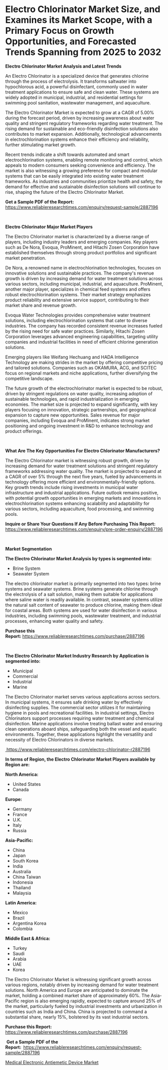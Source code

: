 <p><h1>Electro Chlorinator Market Size, and Examines its Market Scope, with a Primary Focus on Growth Opportunities, and Forecasted Trends Spanning from 2025 to 2032</h1></p><p><strong>Electro Chlorinator Market Analysis and Latest Trends</strong></p>
<p><p>An Electro Chlorinator is a specialized device that generates chlorine through the process of electrolysis. It transforms saltwater into hypochlorous acid, a powerful disinfectant, commonly used in water treatment applications to ensure safe and clean water. These systems are widely adopted in municipal, industrial, and residential settings for swimming pool sanitation, wastewater management, and aquaculture.</p><p>The Electro Chlorinator Market is expected to grow at a CAGR of 5.00% during the forecast period, driven by increasing awareness about water quality and stringent regulatory frameworks regarding water treatment. The rising demand for sustainable and eco-friendly disinfection solutions also contributes to market expansion. Additionally, technological advancements in electrochlorination systems enhance their efficiency and reliability, further stimulating market growth.</p><p>Recent trends indicate a shift towards automated and smart electrochlorination systems, enabling remote monitoring and control, which appeals to modern consumers seeking convenience and efficiency. The market is also witnessing a growing preference for compact and modular systems that can be easily integrated into existing water treatment frameworks. As industries and communities prioritize health and safety, the demand for effective and sustainable disinfection solutions will continue to rise, shaping the future of the Electro Chlorinator Market.</p></p>
<p><strong>Get a Sample PDF of the Report:&nbsp;</strong> <a href="https://www.reliableresearchtimes.com/enquiry/request-sample/2887196?utm_campaign=3037&utm_medium=2&utm_source=Github&utm_content=ia&utm_term=14032025&utm_id=electro-chlorinator">https://www.reliableresearchtimes.com/enquiry/request-sample/2887196</a></p>
<p>&nbsp;</p>
<p><strong>Electro Chlorinator Major Market Players</strong></p>
<p><p>The Electro Chlorinator market is characterized by a diverse range of players, including industry leaders and emerging companies. Key players such as De Nora, Evoqua, ProMinent, and Hitachi Zosen Corporation have established themselves through strong product portfolios and significant market penetration.</p><p>De Nora, a renowned name in electrochlorination technologies, focuses on innovative solutions and sustainable practices. The company's revenue growth is driven by increasing demand for water treatment solutions across various sectors, including municipal, industrial, and aquaculture. ProMinent, another major player, specializes in chemical feed systems and offers robust electrochlorination systems. Their market strategy emphasizes product reliability and extensive service support, contributing to their market share and revenue growth.</p><p>Evoqua Water Technologies provides comprehensive water treatment solutions, including electrochlorination systems that cater to diverse industries. The company has recorded consistent revenue increases fueled by the rising need for safe water practices. Similarly, Hitachi Zosen Corporation leverages advanced engineering capabilities, targeting utility companies and industrial facilities in need of efficient chlorine generation solutions.</p><p>Emerging players like Weifang Hechuang and HADA Intelligence Technology are making strides in the market by offering competitive pricing and tailored solutions. Companies such as OKAMURA, ACG, and SCITEC focus on regional markets and niche applications, further diversifying the competitive landscape.</p><p>The future growth of the electrochlorinator market is expected to be robust, driven by stringent regulations on water quality, increasing adoption of sustainable technologies, and rapid industrialization in emerging economies. The market size is projected to expand significantly, with key players focusing on innovation, strategic partnerships, and geographical expansion to capture new opportunities. Sales revenue for major companies, including Evoqua and ProMinent, indicates strong market positioning and ongoing investment in R&D to enhance technology and product offerings.</p></p>
<p>&nbsp;</p>
<p><strong>What Are The Key Opportunities For Electro Chlorinator Manufacturers?</strong></p>
<p><p>The Electro Chlorinator market is witnessing robust growth, driven by increasing demand for water treatment solutions and stringent regulatory frameworks addressing water quality. The market is projected to expand at a CAGR of over 5% through the next five years, fueled by advancements in technology offering more efficient and environmentally-friendly options. Key growth trends include rising investments in municipal water infrastructure and industrial applications. Future outlook remains positive, with potential growth opportunities in emerging markets and innovations in electrochlorination systems enhancing scalability and adaptability for various sectors, including aquaculture, food processing, and swimming pools.</p></p>
<p><strong>Inquire or Share Your Questions If Any Before Purchasing This Report:</strong> <a href="https://www.reliableresearchtimes.com/enquiry/pre-order-enquiry/2887196?utm_campaign=3037&utm_medium=2&utm_source=Github&utm_content=ia&utm_term=14032025&utm_id=electro-chlorinator">https://www.reliableresearchtimes.com/enquiry/pre-order-enquiry/2887196</a></p>
<p>&nbsp;</p>
<p><strong>Market Segmentation</strong></p>
<p><strong>The Electro Chlorinator Market Analysis by types is segmented into:</strong></p>
<p><ul><li>Brine System</li><li>Seawater System</li></ul></p>
<p><p>The electro chlorinator market is primarily segmented into two types: brine systems and seawater systems. Brine systems generate chlorine through the electrolysis of a salt solution, making them suitable for applications where saline water is readily available. In contrast, seawater systems utilize the natural salt content of seawater to produce chlorine, making them ideal for coastal areas. Both systems are used for water disinfection in various industries, including swimming pools, wastewater treatment, and industrial processes, enhancing water quality and safety.</p></p>
<p><strong>Purchase this Report:&nbsp;</strong><a href="https://www.reliableresearchtimes.com/purchase/2887196?utm_campaign=3037&utm_medium=2&utm_source=Github&utm_content=ia&utm_term=14032025&utm_id=electro-chlorinator">https://www.reliableresearchtimes.com/purchase/2887196</a></p>
<p>&nbsp;</p>
<p><strong>The Electro Chlorinator Market Industry Research by Application is segmented into:</strong></p>
<p><ul><li>Municipal</li><li>Commercial</li><li>Industrial</li><li>Marine</li></ul></p>
<p><p>The Electro Chlorinator market serves various applications across sectors. In municipal systems, it ensures safe drinking water by effectively disinfecting supplies. The commercial sector utilizes it for maintaining hygiene in pools and recreational facilities. In industrial settings, Electro Chlorinators support processes requiring water treatment and chemical disinfection. Marine applications involve treating ballast water and ensuring clean operations aboard ships, safeguarding both the vessel and aquatic environments. Together, these applications highlight the versatility and necessity of Electro Chlorinators in diverse markets.</p></p>
<p><a href="https://www.reliableresearchtimes.com/electro-chlorinator-r2887196?utm_campaign=3037&utm_medium=2&utm_source=Github&utm_content=ia&utm_term=14032025&utm_id=electro-chlorinator">&nbsp;https://www.reliableresearchtimes.com/electro-chlorinator-r2887196</a></p>
<p><strong>In terms of Region, the Electro Chlorinator Market Players available by Region are:</strong></p>
<p>
    <p> <strong> North America: </strong>
        <ul>
            <li>United States</li>
            <li>Canada</li>
        </ul>
        </p> 
    <p> <strong> Europe: </strong>
        <ul>
            <li>Germany</li>
            <li>France</li>
            <li>U.K.</li>
            <li>Italy</li>
            <li>Russia</li>
        </ul>
        </p> 
    <p> <strong> Asia-Pacific: </strong>
        <ul>
            <li>China</li>
            <li>Japan</li>
            <li>South Korea</li>
            <li>India</li>
            <li>Australia</li>
            <li>China Taiwan</li>
            <li>Indonesia</li>
            <li>Thailand</li>
            <li>Malaysia</li>
        </ul>
        </p> 
    <p> <strong> Latin America: </strong>
        <ul>
            <li>Mexico</li>
            <li>Brazil</li>
            <li>Argentina Korea</li>
            <li>Colombia</li>
        </ul>
        </p> 
    <p> <strong> Middle East & Africa: </strong>
        <ul>
            <li>Turkey</li>
            <li>Saudi</li>
            <li>Arabia</li>
            <li>UAE</li>
            <li>Korea</li>
        </ul>
    </p>
    </p>
<p><p>The Electro Chlorinator Market is witnessing significant growth across various regions, notably driven by increasing demand for water treatment solutions. North America and Europe are anticipated to dominate the market, holding a combined market share of approximately 60%. The Asia-Pacific region is also emerging rapidly, expected to capture around 25% of the market, particularly fueled by industrial investments and urbanization in countries such as India and China. China is projected to command a substantial share, nearly 15%, bolstered by its vast industrial sectors.</p></p>
<p><strong>Purchase this Report: </strong><a href="https://www.reliableresearchtimes.com/purchase/2887196?utm_campaign=3037&utm_medium=2&utm_source=Github&utm_content=ia&utm_term=14032025&utm_id=electro-chlorinator">https://www.reliableresearchtimes.com/purchase/2887196</a></p>
<p>&nbsp;<strong>Get a Sample PDF of the Report:&nbsp;&nbsp;</strong><a href="https://www.reliableresearchtimes.com/enquiry/request-sample/2887196?utm_campaign=3037&utm_medium=2&utm_source=Github&utm_content=ia&utm_term=14032025&utm_id=electro-chlorinator">https://www.reliableresearchtimes.com/enquiry/request-sample/2887196</a></p>
<p><strong></strong></p>
<p><p><a href="https://github.com/lalolatiot/Market-Research-Report-List-1/blob/main/medical-electronic-antiemetic-device-market.md?utm_campaign=3037&utm_medium=2&utm_source=Github&utm_content=ia&utm_term=14032025&utm_id=electro-chlorinator">Medical Electronic Antiemetic Device Market</a></p></p>